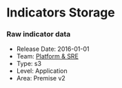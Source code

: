 # Indicators Storage
### Raw indicator data
* Release Date: 2016-01-01
* Team: [Platform & SRE](../teams/platform.md)
* Type: s3
* Level: Application
* Area: Premise v2
